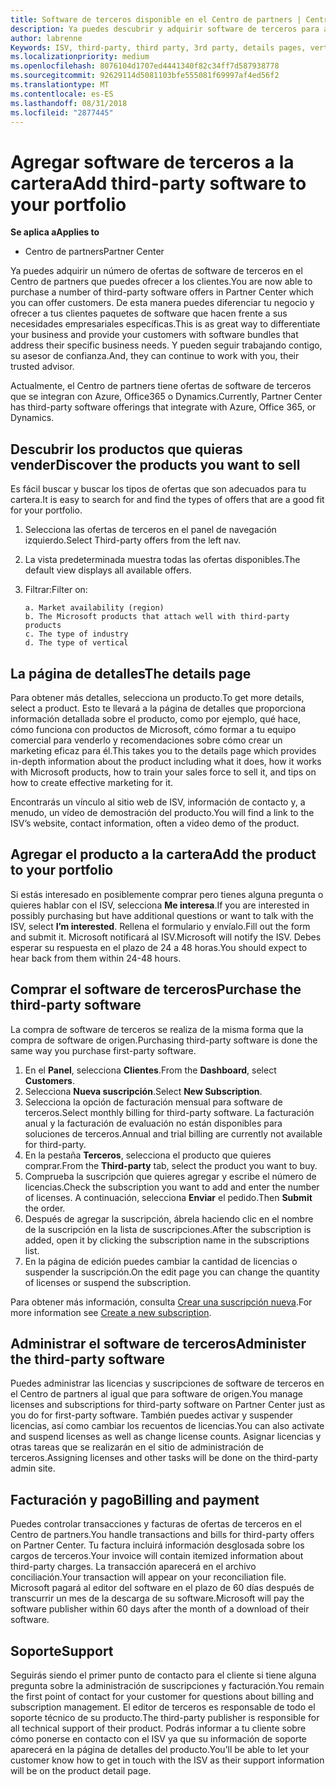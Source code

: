 ```yaml
---
title: Software de terceros disponible en el Centro de partners | Centro de partners
description: Ya puedes descubrir y adquirir software de terceros para agregar a la cartera que ofreces a los clientes.
author: labrenne
Keywords: ISV, third-party, third party, 3rd party, details pages, vertical software, software publisher
ms.localizationpriority: medium
ms.openlocfilehash: 8076104d1707ed4441340f82c34ff7d587938778
ms.sourcegitcommit: 92629114d5081103bfe555081f69997af4ed56f2
ms.translationtype: MT
ms.contentlocale: es-ES
ms.lasthandoff: 08/31/2018
ms.locfileid: "2877445"
---
```

# <a name="add-third-party-software-to-your-portfolio"></a><span data-ttu-id="71566-103">Agregar software de terceros a la cartera</span><span class="sxs-lookup"><span data-stu-id="71566-103">Add third-party software to your portfolio</span></span>

**<span data-ttu-id="71566-104">Se aplica a</span><span class="sxs-lookup"><span data-stu-id="71566-104">Applies to</span></span>** 

- <span data-ttu-id="71566-105">Centro de partners</span><span class="sxs-lookup"><span data-stu-id="71566-105">Partner Center</span></span>


<span data-ttu-id="71566-106">Ya puedes adquirir un número de ofertas de software de terceros en el Centro de partners que puedes ofrecer a los clientes.</span><span class="sxs-lookup"><span data-stu-id="71566-106">You are now able to purchase a number of third-party software offers in Partner Center which you can offer customers.</span></span> <span data-ttu-id="71566-107">De esta manera puedes diferenciar tu negocio y ofrecer a tus clientes paquetes de software que hacen frente a sus necesidades empresariales específicas.</span><span class="sxs-lookup"><span data-stu-id="71566-107">This is as great way to differentiate your business and provide your customers with software bundles that address their specific business needs.</span></span> <span data-ttu-id="71566-108">Y pueden seguir trabajando contigo, su asesor de confianza.</span><span class="sxs-lookup"><span data-stu-id="71566-108">And, they can continue to work with you, their trusted advisor.</span></span>

<span data-ttu-id="71566-109">Actualmente, el Centro de partners tiene ofertas de software de terceros que se integran con Azure, Office365 o Dynamics.</span><span class="sxs-lookup"><span data-stu-id="71566-109">Currently, Partner Center has third-party software offerings that integrate with Azure, Office 365, or Dynamics.</span></span>

## <a name="discover-the-products-you-want-to-sell"></a><span data-ttu-id="71566-110">Descubrir los productos que quieras vender</span><span class="sxs-lookup"><span data-stu-id="71566-110">Discover the products you want to sell</span></span>

<span data-ttu-id="71566-111">Es fácil buscar y buscar los tipos de ofertas que son adecuados para tu cartera.</span><span class="sxs-lookup"><span data-stu-id="71566-111">It is easy to search for and find the types of offers that are a good fit for your portfolio.</span></span> 
1.  <span data-ttu-id="71566-112">Selecciona las ofertas de terceros en el panel de navegación izquierdo.</span><span class="sxs-lookup"><span data-stu-id="71566-112">Select Third-party offers from the left nav.</span></span> 
2.  <span data-ttu-id="71566-113">La vista predeterminada muestra todas las ofertas disponibles.</span><span class="sxs-lookup"><span data-stu-id="71566-113">The default view displays all available offers.</span></span> 
3.  <span data-ttu-id="71566-114">Filtrar:</span><span class="sxs-lookup"><span data-stu-id="71566-114">Filter on:</span></span>

        a. Market availability (region) 
        b. The Microsoft products that attach well with third-party products  
        c. The type of industry 
        d. The type of vertical 

## <a name="the-details-page"></a><span data-ttu-id="71566-115">La página de detalles</span><span class="sxs-lookup"><span data-stu-id="71566-115">The details page</span></span>

<span data-ttu-id="71566-116">Para obtener más detalles, selecciona un producto.</span><span class="sxs-lookup"><span data-stu-id="71566-116">To get more details, select a product.</span></span> <span data-ttu-id="71566-117">Esto te llevará a la página de detalles que proporciona información detallada sobre el producto, como por ejemplo, qué hace, cómo funciona con productos de Microsoft, cómo formar a tu equipo comercial para venderlo y recomendaciones sobre cómo crear un marketing eficaz para él.</span><span class="sxs-lookup"><span data-stu-id="71566-117">This takes you to the details page which provides in-depth information about the product including what it does, how it works with Microsoft products, how to train your sales force to sell it, and tips on how to create effective marketing for it.</span></span> 

<span data-ttu-id="71566-118">Encontrarás un vínculo al sitio web de ISV, información de contacto y, a menudo, un vídeo de demostración del producto.</span><span class="sxs-lookup"><span data-stu-id="71566-118">You will find a link to the ISV’s website, contact information, often a video demo of the product.</span></span> 

## <a name="add-the-product-to-your-portfolio"></a><span data-ttu-id="71566-119">Agregar el producto a la cartera</span><span class="sxs-lookup"><span data-stu-id="71566-119">Add the product to your portfolio</span></span>

<span data-ttu-id="71566-120">Si estás interesado en posiblemente comprar pero tienes alguna pregunta o quieres hablar con el ISV, selecciona **Me interesa**.</span><span class="sxs-lookup"><span data-stu-id="71566-120">If you are interested in possibly purchasing but have additional questions or want to talk with the ISV, select **I’m interested**.</span></span> <span data-ttu-id="71566-121">Rellena el formulario y envíalo.</span><span class="sxs-lookup"><span data-stu-id="71566-121">Fill out the form and submit it.</span></span> <span data-ttu-id="71566-122">Microsoft notificará al ISV.</span><span class="sxs-lookup"><span data-stu-id="71566-122">Microsoft will notify the ISV.</span></span> <span data-ttu-id="71566-123">Debes esperar su respuesta en el plazo de 24 a 48 horas.</span><span class="sxs-lookup"><span data-stu-id="71566-123">You should expect to hear back from them within 24-48 hours.</span></span> 

## <a name="purchase-the-third-party-software"></a><span data-ttu-id="71566-124">Comprar el software de terceros</span><span class="sxs-lookup"><span data-stu-id="71566-124">Purchase the third-party software</span></span>

<span data-ttu-id="71566-125">La compra de software de terceros se realiza de la misma forma que la compra de software de origen.</span><span class="sxs-lookup"><span data-stu-id="71566-125">Purchasing third-party software is done the same way you purchase first-party software.</span></span> 

1.  <span data-ttu-id="71566-126">En el **Panel**, selecciona **Clientes**.</span><span class="sxs-lookup"><span data-stu-id="71566-126">From the **Dashboard**, select **Customers**.</span></span>
2.  <span data-ttu-id="71566-127">Selecciona **Nueva suscripción**.</span><span class="sxs-lookup"><span data-stu-id="71566-127">Select **New Subscription**.</span></span>
3.  <span data-ttu-id="71566-128">Selecciona la opción de facturación mensual para software de terceros.</span><span class="sxs-lookup"><span data-stu-id="71566-128">Select monthly billing for third-party software.</span></span> <span data-ttu-id="71566-129">La facturación anual y la facturación de evaluación no están disponibles para soluciones de terceros.</span><span class="sxs-lookup"><span data-stu-id="71566-129">Annual and trial billing are currently not available for third-party.</span></span>
4.  <span data-ttu-id="71566-130">En la pestaña **Terceros**, selecciona el producto que quieres comprar.</span><span class="sxs-lookup"><span data-stu-id="71566-130">From the **Third-party** tab, select the product you want to buy.</span></span>
5.  <span data-ttu-id="71566-131">Comprueba la suscripción que quieres agregar y escribe el número de licencias.</span><span class="sxs-lookup"><span data-stu-id="71566-131">Check the subscription you want to add and enter the number of licenses.</span></span> <span data-ttu-id="71566-132">A continuación, selecciona **Enviar** el pedido.</span><span class="sxs-lookup"><span data-stu-id="71566-132">Then **Submit** the order.</span></span>
6.  <span data-ttu-id="71566-133">Después de agregar la suscripción, ábrela haciendo clic en el nombre de la suscripción en la lista de suscripciones.</span><span class="sxs-lookup"><span data-stu-id="71566-133">After the subscription is added, open it by clicking the subscription name in the subscriptions list.</span></span> 
7.  <span data-ttu-id="71566-134">En la página de edición puedes cambiar la cantidad de licencias o suspender la suscripción.</span><span class="sxs-lookup"><span data-stu-id="71566-134">On the edit page you can change the quantity of licenses or suspend the subscription.</span></span>

<span data-ttu-id="71566-135">Para obtener más información, consulta [Crear una suscripción nueva](create-a-new-subscription.md).</span><span class="sxs-lookup"><span data-stu-id="71566-135">For more information see [Create a new subscription](create-a-new-subscription.md).</span></span>

## <a name="administer-the-third-party-software"></a><span data-ttu-id="71566-136">Administrar el software de terceros</span><span class="sxs-lookup"><span data-stu-id="71566-136">Administer the third-party software</span></span>

<span data-ttu-id="71566-137">Puedes administrar las licencias y suscripciones de software de terceros en el Centro de partners al igual que para software de origen.</span><span class="sxs-lookup"><span data-stu-id="71566-137">You manage licenses and subscriptions for third-party software on Partner Center just as you do for first-party software.</span></span> <span data-ttu-id="71566-138">También puedes activar y suspender licencias, así como cambiar los recuentos de licencias.</span><span class="sxs-lookup"><span data-stu-id="71566-138">You can also activate and suspend licenses as well as change license counts.</span></span> <span data-ttu-id="71566-139">Asignar licencias y otras tareas que se realizarán en el sitio de administración de terceros.</span><span class="sxs-lookup"><span data-stu-id="71566-139">Assigning licenses and other tasks will be done on the third-party admin site.</span></span>

## <a name="billing-and-payment"></a><span data-ttu-id="71566-140">Facturación y pago</span><span class="sxs-lookup"><span data-stu-id="71566-140">Billing and payment</span></span>

<span data-ttu-id="71566-141">Puedes controlar transacciones y facturas de ofertas de terceros en el Centro de partners.</span><span class="sxs-lookup"><span data-stu-id="71566-141">You handle transactions and bills for third-party offers on Partner Center.</span></span> <span data-ttu-id="71566-142">Tu factura incluirá información desglosada sobre los cargos de terceros.</span><span class="sxs-lookup"><span data-stu-id="71566-142">Your invoice will contain itemized information about third-party charges.</span></span> <span data-ttu-id="71566-143">La transacción aparecerá en el archivo conciliación.</span><span class="sxs-lookup"><span data-stu-id="71566-143">Your transaction will appear on your reconciliation file.</span></span> <span data-ttu-id="71566-144">Microsoft pagará al editor del software en el plazo de 60 días después de transcurrir un mes de la descarga de su software.</span><span class="sxs-lookup"><span data-stu-id="71566-144">Microsoft will pay the software publisher within 60 days after the month of a download of their software.</span></span> 

## <a name="support"></a><span data-ttu-id="71566-145">Soporte</span><span class="sxs-lookup"><span data-stu-id="71566-145">Support</span></span>

<span data-ttu-id="71566-146">Seguirás siendo el primer punto de contacto para el cliente si tiene alguna pregunta sobre la administración de suscripciones y facturación.</span><span class="sxs-lookup"><span data-stu-id="71566-146">You remain the first point of contact for your customer for questions about billing and subscription management.</span></span> <span data-ttu-id="71566-147">El editor de terceros es responsable de todo el soporte técnico de su producto.</span><span class="sxs-lookup"><span data-stu-id="71566-147">The third-party publisher is responsible for all technical support of their product.</span></span> <span data-ttu-id="71566-148">Podrás informar a tu cliente sobre cómo ponerse en contacto con el ISV ya que su información de soporte aparecerá en la página de detalles del producto.</span><span class="sxs-lookup"><span data-stu-id="71566-148">You’ll be able to let your customer know how to get in touch with the ISV as their support information will be on the product detail page.</span></span>

